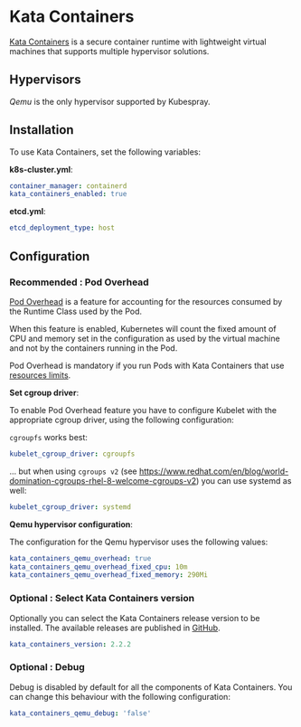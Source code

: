 # Kata Containers

[Kata Containers](https://katacontainers.io) is a secure container runtime with lightweight virtual machines that supports multiple hypervisor solutions.

## Hypervisors

_Qemu_ is the only hypervisor supported by Kubespray.

## Installation

To use Kata Containers, set the following variables:

**k8s-cluster.yml**:

```yaml
container_manager: containerd
kata_containers_enabled: true
```

**etcd.yml**:

```yaml
etcd_deployment_type: host
```

## Configuration

### Recommended : Pod Overhead

[Pod Overhead](https://kubernetes.io/docs/concepts/configuration/pod-overhead/) is a feature for accounting for the resources consumed by the Runtime Class used by the Pod.

When this feature is enabled, Kubernetes will count the fixed amount of CPU and memory set in the configuration as used by the virtual machine and not by the containers running in the Pod.

Pod Overhead is mandatory if you run Pods with Kata Containers that use [resources limits](https://kubernetes.io/docs/concepts/configuration/manage-resources-containers/#requests-and-limits).

**Set cgroup driver**:

To enable Pod Overhead feature you have to configure Kubelet with the appropriate cgroup driver, using the following configuration:

`cgroupfs` works best:

```yaml
kubelet_cgroup_driver: cgroupfs
```

... but when using `cgroups v2` (see <https://www.redhat.com/en/blog/world-domination-cgroups-rhel-8-welcome-cgroups-v2>) you can use systemd as well:

```yaml
kubelet_cgroup_driver: systemd
```

**Qemu hypervisor configuration**:

The configuration for the Qemu hypervisor uses the following values:

```yaml
kata_containers_qemu_overhead: true
kata_containers_qemu_overhead_fixed_cpu: 10m
kata_containers_qemu_overhead_fixed_memory: 290Mi
```

### Optional : Select Kata Containers version

Optionally you can select the Kata Containers release version to be installed. The available releases are published in [GitHub](https://github.com/kata-containers/kata-containers/releases).

```yaml
kata_containers_version: 2.2.2
```

### Optional : Debug

Debug is disabled by default for all the components of Kata Containers. You can change this behaviour with the following configuration:

```yaml
kata_containers_qemu_debug: 'false'
```
